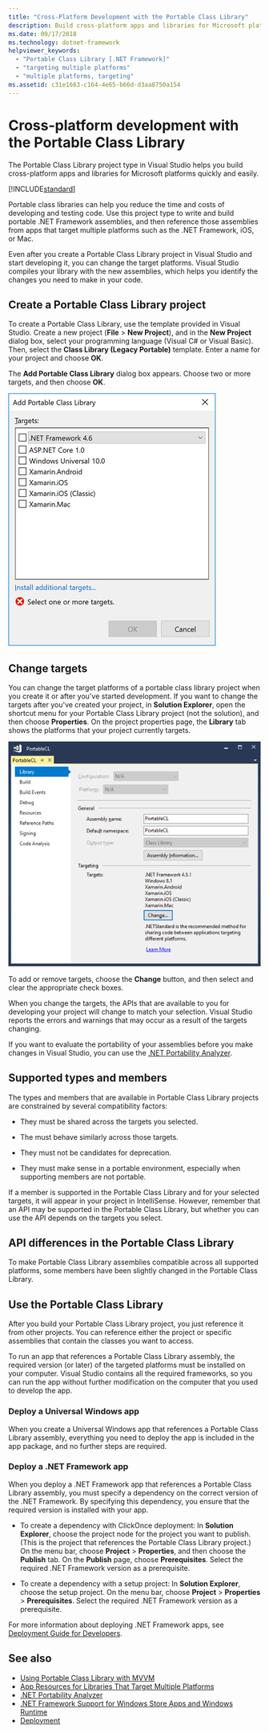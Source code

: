 ```yaml
---
title: "Cross-Platform Development with the Portable Class Library"
description: Build cross-platform apps and libraries for Microsoft platforms quickly and easily using the Portable Class Library project type in .NET.
ms.date: 09/17/2018
ms.technology: dotnet-framework
helpviewer_keywords:
  - "Portable Class Library [.NET Framework]"
  - "targeting multiple platforms"
  - "multiple platforms, targeting"
ms.assetid: c31e1663-c164-4e65-b66d-d3aa8750a154
---
```

# Cross-platform development with the Portable Class Library

The Portable Class Library project type in Visual Studio helps you build cross-platform apps and libraries for Microsoft platforms quickly and easily.

[!INCLUDE[standard](../../../includes/pcl-to-standard.md)]

Portable class libraries can help you reduce the time and costs of developing and testing code. Use this project type to write and build portable .NET Framework assemblies, and then reference those assemblies from apps that target multiple platforms such as the .NET Framework, iOS, or Mac.

Even after you create a Portable Class Library project in Visual Studio and start developing it, you can change the target platforms. Visual Studio compiles your library with the new assemblies, which helps you identify the changes you need to make in your code.

## Create a Portable Class Library project

To create a Portable Class Library, use the template provided in Visual Studio. Create a new project (**File** > **New Project**), and in the **New Project** dialog box, select your programming language (Visual C# or Visual Basic). Then, select the **Class Library (Legacy Portable)** template. Enter a name for your project and choose **OK**.

The **Add Portable Class Library** dialog box appears. Choose two or more targets, and then choose **OK**.

![Add portable class library targets in Visual Studio](media/add-portable-class-library.png)

## Change targets

You can change the target platforms of a portable class library project when you create it or after you've started development. If you want to change the targets after you've created your project, in **Solution Explorer**, open the shortcut menu for your Portable Class Library project (not the solution), and then choose **Properties**. On the project properties page, the **Library** tab shows the platforms that your project currently targets.

![Project properties for Portable Class Library in Visual Studio](media/pcl-project-properties.png)

To add or remove targets, choose the **Change** button, and then select and clear the appropriate check boxes.

When you change the targets, the APIs that are available to you for developing your project will change to match your selection. Visual Studio reports the errors and warnings that may occur as a result of the targets changing.

If you want to evaluate the portability of your assemblies before you make changes in Visual Studio, you can use the [.NET Portability Analyzer](https://marketplace.visualstudio.com/items?itemName=ConnieYau.NETPortabilityAnalyzer).

## Supported types and members

The types and members that are available in Portable Class Library projects are constrained by several compatibility factors:

- They must be shared across the targets you selected.

- The must behave similarly across those targets.

- They must not be candidates for deprecation.

- They must make sense in a portable environment, especially when supporting members are not portable.

If a member is supported in the Portable Class Library and for your selected targets, it will appear in your project in IntelliSense. However, remember that an API may be supported in the Portable Class Library, but whether you can use the API depends on the targets you select.

## API differences in the Portable Class Library

To make Portable Class Library assemblies compatible across all supported platforms, some members have been slightly changed in the Portable Class Library.

## Use the Portable Class Library

After you build your Portable Class Library project, you just reference it from other projects. You can reference either the project or specific assemblies that contain the classes you want to access.

To run an app that references a Portable Class Library assembly, the required version (or later) of the targeted platforms must be installed on your computer. Visual Studio contains all the required frameworks, so you can run the app without further modification on the computer that you used to develop the app.

### Deploy a Universal Windows app

When you create a Universal Windows app that references a Portable Class Library assembly, everything you need to deploy the app is included in the app package, and no further steps are required.

### Deploy a .NET Framework app

When you deploy a .NET Framework app that references a Portable Class Library assembly, you must specify a dependency on the correct version of the .NET Framework. By specifying this dependency, you ensure that the required version is installed with your app.

- To create a dependency with ClickOnce deployment: In **Solution Explorer**, choose the project node for the project you want to publish. (This is the project that references the Portable Class Library project.) On the menu bar, choose **Project** > **Properties**, and then choose the **Publish** tab. On the **Publish** page, choose **Prerequisites**. Select the required .NET Framework version as a prerequisite.

- To create a dependency with a setup project: In **Solution Explorer**, choose the setup project. On the menu bar, choose **Project** > **Properties** > **Prerequisites**. Select the required .NET Framework version as a prerequisite.

For more information about deploying .NET Framework apps, see [Deployment Guide for Developers](../../framework/deployment/deployment-guide-for-developers.md).

## See also

- [Using Portable Class Library with MVVM](using-portable-class-library-with-model-view-view-model.md)
- [App Resources for Libraries That Target Multiple Platforms](app-resources-for-libraries-that-target-multiple-platforms.md)
- [.NET Portability Analyzer](https://marketplace.visualstudio.com/items?itemName=ConnieYau.NETPortabilityAnalyzer)
- [.NET Framework Support for Windows Store Apps and Windows Runtime](support-for-windows-store-apps-and-windows-runtime.md)
- [Deployment](../../framework/deployment/net-framework-applications.md)
